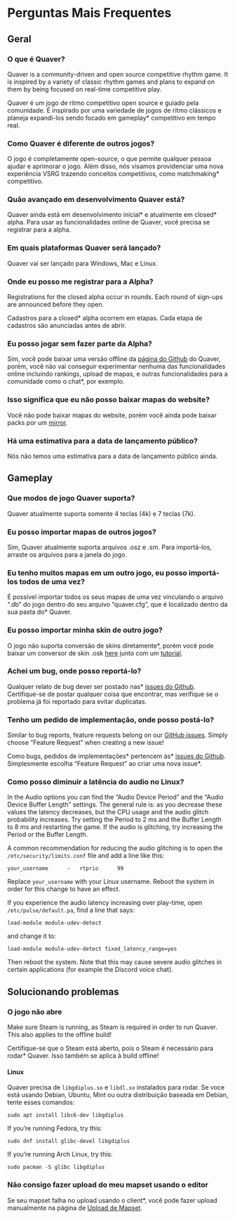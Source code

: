 # Perguntas Mais Frequentes

## Geral

### O que é Quaver?

Quaver is a community-driven and open source competitive rhythm game. It is inspired by a variety of classic rhythm games and plans to expand on them by being focused on real-time competitive play.

Quaver é um jogo de ritmo competitivo open source e guiado pela comunidade. É inspirado por uma variedade de jogos de ritmo clássicos e planeja expandi-los sendo focado em gameplay* competitivo em tempo real.

### Como Quaver é diferente de outros jogos?

O jogo é completamente open-source, o que permite qualquer pessoa ajudar e aprimorar o jogo. Além disso, nós visamos providenciar uma nova experiência VSRG trazendo conceitos competitivos, como matchmaking* competitivo.

### Quão avançado em desenvolvimento Quaver está?

Quaver ainda está em desenvolvimento inicial* e atualmente em closed* alpha. Para usar as funcionalidades online de Quaver, você precisa se registrar para a alpha.

### Em quais plataformas Quaver será lançado?

Quaver vai ser lançado para Windows, Mac e Linux.

### Onde eu posso me registrar para a Alpha?

Registrations for the closed alpha occur in rounds. Each round of sign-ups are announced before they open.

Cadastros para a closed* alpha ocorrem em etapas. Cada etapa de cadastros são anunciadas antes de abrir.

### Eu posso jogar sem fazer parte da Alpha?

Sim, você pode baixar uma versão offline da [página do Github](https://github.com/Quaver/Quaver/releases) do Quaver, porém, você não vai conseguir experimentar nenhuma das funcionalidades online incluindo rankings, upload de mapas, e outras funcionalidades para a comunidade como o chat*, por exemplo.

### Isso significa que eu não posso baixar mapas do website?


Você não pode baixar mapas do website, porém você ainda pode baixar packs por um [mirror](https://rhythmgamers.net/pack/).

### Há uma estimativa para a data de lançamento público?

Nós não temos uma estimativa para a data de lançamento público ainda.

## Gameplay

### Que modos de jogo Quaver suporta?

Quaver atualmente suporta somente 4 teclas (4k) e 7 teclas (7k).

### Eu posso importar mapas de outros jogos?

Sim, Quaver atualmente suporta arquivos .osz e .sm. Para importá-los, arraste os arquivos para a janela do jogo.

### Eu tenho muitos mapas em um outro jogo, eu posso importá-los todos de uma vez?

É possível importar todos os seus mapas de uma vez vinculando o arquivo “.db” do jogo dentro do seu arquivo “quaver.cfg”, que é localizado dentro da sua pasta do* Quaver.

### Eu posso importar minha skin de outro jogo?

O jogo não suporta conversão de skins diretamente*, porém você pode baixar um conversor de skin .osk [here](https://rhythmgamers.net/QBC/) junto com um [tutorial](https://www.youtube.com/watch?v=pWeLbx48NVI).

### Achei um bug, onde posso reportá-lo?

Qualquer relato de bug dever ser postado nas* [issues do Github](https://github.com/Quaver/Quaver/issues). Certifique-se de postar qualquer coisa que encontrar, mas verifique se o problema já foi reportado para evitar duplicatas.

### Tenho um pedido de implementação, onde posso postá-lo?

Similar to bug reports, feature requests belong on our [GitHub issues](https://github.com/Quaver/Quaver/issues). Simply choose “Feature Request” when creating a new issue!

Como bugs, pedidos de implementações* pertencem às* [issues do Github](https://github.com/Quaver/Quaver/issues). Simplesmente escolha “Feature Request” ao criar uma nova issue*.

### Como posso diminuir a latência do audio no Linux?

In the Audio options you can find the “Audio Device Period” and the “Audio Device Buffer Length” settings. The general rule is: as you decrease these values the latency decreases, but the CPU usage and the audio glitch probability increases. Try setting the Period to 2 ms and the Buffer Length to 8 ms and restarting the game. If the audio is glitching, try increasing the Period or the Buffer Length.

A common recommendation for reducing the audio glitching is to open the `/etc/security/limits.conf` file and add a line like this:
```
your_username      -   rtprio      99
```
Replace `your_username` with your Linux username. Reboot the system in order for this change to have an effect.

If you experience the audio latency increasing over play-time, open `/etc/pulse/default.pa`, find a line that says:
```
load-module module-udev-detect
```
and change it to:
```
load-module module-udev-detect fixed_latency_range=yes
```
Then reboot the system. Note that this may cause severe audio glitches in certain applications (for example the Discord voice chat).

## Solucionando problemas

### O jogo não abre

Make sure Steam is running, as Steam is required in order to run Quaver. This also applies to the offline build!

Certifique-se que o Steam está aberto, pois o Steam é necessário para rodar* Quaver. Isso também se aplica à build offline!

#### Linux

Quaver precisa de `libgdiplus.so` e `libdl.so` instalados para rodar. Se voce está usando Debian, Ubuntu, Mint ou outra distribuição baseada em Debian, tente esses comandos:
```shell
sudo apt install libc6-dev libgdiplus
```
If you’re running Fedora, try this:
```shell
sudo dnf install glibc-devel libgdiplus
```
If you’re running Arch Linux, try this:
```shell
sudo pacman -S glibc libgdiplus
```

### Não consigo fazer upload do meu mapset usando o editor

Se seu mapset falha no upload usando o client*, você pode fazer upload manualmente na página de [Upload de Mapset](https://quavergame.com/upload/mapset/).
